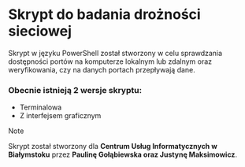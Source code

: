 # Skrypt do badania drożności sieciowej
Skrypt w języku PowerShell został stworzony w celu sprawdzania dostępności portów na komputerze lokalnym lub zdalnym oraz weryfikowania, czy na danych portach przepływają dane.

### Obecnie istnieją 2 wersje skryptu: 
* Terminalowa
* Z interfejsem graficznym

> [!NOTE]
> Skrypt został stworzony dla **Centrum Usług Informatycznych w Białymstoku** przez **Paulinę Gołąbiewska oraz Justynę Maksimowicz**.
